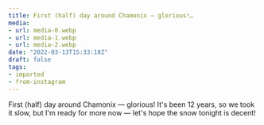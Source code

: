 ```yaml
---
title: First (half) day around Chamonix — glorious!…
media:
- url: media-0.webp
- url: media-1.webp
- url: media-2.webp
date: "2022-03-13T15:33:18Z"
draft: false
tags:
- imported
- from-instagram
---
```

First \(half) day around Chamonix — glorious! It's been 12 years, so we took it slow, but I'm ready for more now — let's hope the snow tonight is decent!
